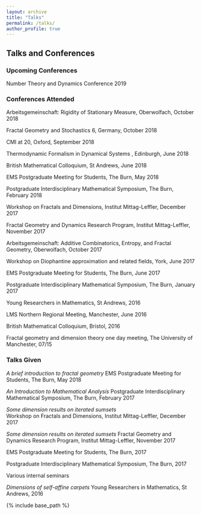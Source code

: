 ```yaml
---
layout: archive
title: "Talks"
permalink: /talks/
author_profile: true
---
```


## Talks and Conferences

### Upcoming Conferences

Number Theory and Dynamics Conference 2019

### Conferences Attended


Arbeitsgemeinschaft: Rigidity of Stationary Measure, Oberwolfach, October 2018

Fractal Geometry and Stochastics 6, Germany, October 2018

CMI at 20, Oxford, September 2018

Thermodynamic Formalism in Dynamical Systems , Edinburgh, June 2018

British Mathematical Colloquium, St Andrews, June 2018

EMS Postgraduate Meeting for Students, The Burn, May 2018

Postgraduate Interdisciplinary Mathematical Symposium, The Burn, February 2018

Workshop on Fractals and Dimensions, Institut Mittag-Leffler, December 2017

Fractal Geometry and Dynamics Research Program, Institut Mittag-Leffler, November 2017

Arbeitsgemeinschaft: Additive Combinatorics, Entropy, and Fractal Geometry, Oberwolfach, October 2017

Workshop on Diophantine approximation and related fields, York, June 2017

EMS Postgraduate Meeting for Students, The Burn, June 2017

Postgraduate Interdisciplinary Mathematical Symposium, The Burn, January 2017

Young Researchers in Mathematics, St Andrews, 2016

LMS Northern Regional Meeting, Manchester, June 2016

British Mathematical Colloquium, Bristol, 2016

Fractal geometry and dimension theory one day meeting, The University of Manchester, 07/15

### Talks Given

*A brief introduction to fractal geometry*
EMS Postgraduate Meeting for Students, The Burn, May 2018

*An Introduction to Mathematical Analysis*
Postgraduate Interdisciplinary Mathematical Symposium, The Burn, February 2017

*Some dimension results on iterated sumsets*	
Workshop on Fractals and Dimensions, Institut Mittag-Leffler, December 2017

*Some dimension results on iterated sumsets*
Fractal Geometry and Dynamics Research Program, Institut Mittag-Leffler, November 2017

EMS Postgraduate Meeting for Students, The Burn, 2017

Postgraduate Interdisciplinary Mathematical Symposium, The Burn, 2017

Various internal seminars

*Dimensions of self-affine carpets* 
Young Researchers in Mathematics, St Andrews, 2016


{% include base_path %}
